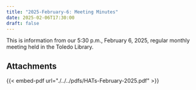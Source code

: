 ```yaml
---
title: "2025-February-6: Meeting Minutes"
date: 2025-02-06T17:30:00
draft: false
---
```

This is information from our 5:30 p.m., February 6, 2025, regular monthly meeting held in the Toledo Library. 
 
## Attachments

{{< embed-pdf url="./../../pdfs/HATs-February-2025.pdf" >}}